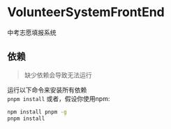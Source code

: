 #  VolunteerSystemFrontEnd
中考志愿填报系统
## 依赖
> 缺少依赖会导致无法运行

运行以下命令来安装所有依赖<br/>
`pnpm install`
或者，假设你使用npm:

```bash
npm install pnpm -g
pnpm install
```
